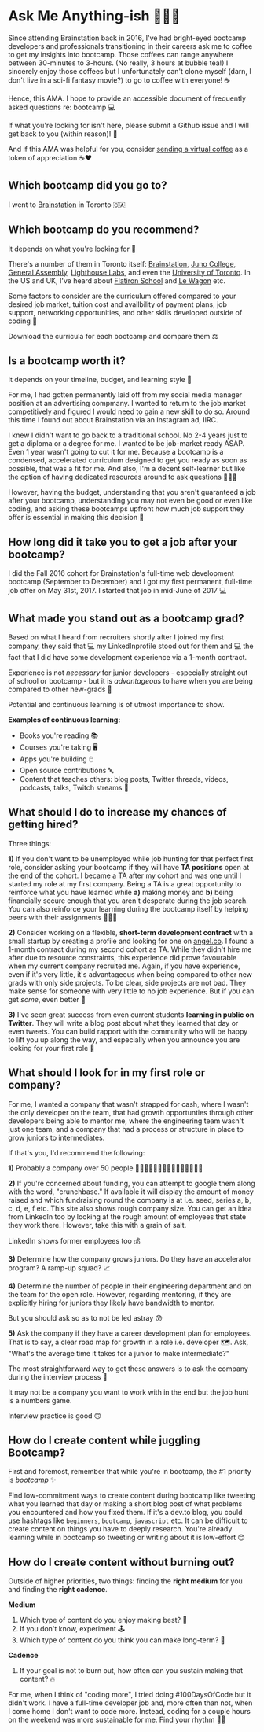 # Ask Me Anything-ish 🙋🏻‍♀️
Since attending Brainstation back in 2016, I've had bright-eyed bootcamp developers and professionals transitioning in their careers ask me to coffee to get my insights into bootcamp. Those coffees can range anywhere between 30-minutes to 3-hours. (No really, 3 hours at bubble tea!) I sincerely enjoy those coffees but I unfortunately can't clone myself (darn, I don't live in a sci-fi fantasy movie?) to go to coffee with everyone! ☕

Hence, this AMA. I hope to provide an accessible document of frequently asked questions re: bootcamp 💻

If what you're looking for isn't here, please submit a Github issue and I will get back to you (within reason)! 😬

And if this AMA was helpful for you, consider [sending a virtual coffee](https://www.buymeacoffee.com/clearlythuydoan) as a token of appreciation ☕❤️

## Which bootcamp did you go to?
I went to [Brainstation](https://brainstation.io/) in Toronto 🇨🇦

## Which bootcamp do you recommend?
It depends on what you're looking for 🧠

There's a number of them in Toronto itself: [Brainstation](https://brainstation.io/), [Juno College](https://junocollege.com/), [General Assembly](https://generalassemb.ly/education/software-engineering-immersive/toronto?&topic=&mkt_account_id=1056949875&mkt_campaign_id=2016666190&mkt_ad_group_id=70434038294&mkt_device_type=c&mkt_keyword=general%20assembly%20coding%20bootcamp&mkt_matchtype=e&mkt_placement=&mkt_ad_id=524364735019&mkt_network=g&mkt_target_id=kwd-865210816442&mkt_feed_item_id=&utm_source=google&utm_medium=paid-search-bra&utm_campaign=TS:TX:BRA:TOR:BR:GeneralAssembly&utm_content=campus-lead-lander&utm_term=general%20assembly%20coding%20bootcamp&gclid=Cj0KCQjwtMCKBhDAARIsAG-2Eu_oS040NM_ZI-lfskdkWKU0hTHKPmnacVmY0hqTFWjdL86qVM2jdG8aAveQEALw_wcB), [Lighthouse Labs](https://www.lighthouselabs.ca/en/web-development-bootcamp?gclid=Cj0KCQjwtMCKBhDAARIsAG-2Eu9CiMljl0pNBmz9S_xOkzclqxTWPlnB58sxWp62Qqe6kBf52Zh4w94aAkvzEALw_wcB), and even the [University of Toronto](https://bootcamp.learn.utoronto.ca/coding/online/landing/?s=Google-Unbranded_RFull_&msg_cv_scta=4&msg_cv_stbn=1&msg_cv_fcta=1&pkw=%2Bcoding%20%2Bacademy&pcrid=464423316879&pmt=b&utm_source=google&utm_medium=cpc&utm_campaign=GGL%7CUNIVERSITY-OF-TORONTO%7CSEM%7CCODING%7C-%7CONL%7C_RFull_%7CALL%7CNBD-G%7CBMM%7CCore%7CSkills&utm_term=%2Bcoding%20%2Bacademy&s=google&k=%2Bcoding%20%2Bacademy&utm_adgroupid=107034141817&utm_locationphysicalms=9000858&utm_matchtype=b&utm_network=g&utm_device=c&utm_content=464423316879&utm_placement=&gclid=Cj0KCQjwtMCKBhDAARIsAG-2Eu8__bP9BPUxOGRwygzA9hugmrHOJRXEfcNWHT8rUDF-TrdnbUO8MgwaAu_XEALw_wcB&gclsrc=aw.ds). In the US and UK, I've heard about [Flatiron School](https://flatironschool.com/) and [Le Wagon](https://www.lewagon.com/) etc.

Some factors to consider are the curriculum offered compared to your desired job market, tuition cost and availbility of payment plans, job support, networking opportunities, and other skills developed outside of coding 🌱

Download the curricula for each bootcamp and compare them ⚖️

## Is a bootcamp worth it?

It depends on your timeline, budget, and learning style 📖

For me, I had gotten permanently laid off from my social media manager position at an advertising compmany. I wanted to return to the job market competitively and figured I would need to gain a new skill to do so. Around this time I found out about Brainstation via an Instagram ad, IIRC. 

I knew I didn't want to go back to a traditional school. No 2-4 years just to get a diploma or a degree for me. I wanted to be job-market ready ASAP. Even 1 year wasn't going to cut it for me. Because a bootcamp is a condensed, accelerated curriculum designed to get you ready as soon as possible, that was a fit for me. And also, I'm a decent self-learner but like the option of having dedicated resources around to ask questions 👨🏽‍🏫

However, having the budget, understanding that you aren't guaranteed a job after your bootcamp, understanding you may not even be good or even like coding, and asking these bootcamps upfront how much job support they offer is essential in making this decision 💯

## How long did it take you to get a job after your bootcamp?
I did the Fall 2016 cohort for Brainstation's full-time web development bootcamp (September to December) and I got my first permanent, full-time job offer on May 31st, 2017. I started that job in mid-June of 2017 💻

## What made you stand out as a bootcamp grad?
Based on what I heard from recruiters shortly after I joined my first company, they said that 💻 my LinkedInprofile stood out for them and 💻 the fact that I did have some development experience via a 1-month contract. 

Experience is not _necessary_ for junior developers - especially straight out of school or bootcamp - but it is _advantageous_ to have when you are being compared to other new-grads 👯

Potential and continuous learning is of utmost importance to show.

**Examples of continuous learning:**
- Books you're reading 📚
- Courses you're taking 🖥️
- Apps you're building 🖱️
- Open source contributions 🔤
- Content that teaches others: blog posts, Twitter threads, videos, podcasts, talks, Twitch streams 📸

## What should I do to increase my chances of getting hired?
Three things:

**1)** If you don't want to be unemployed while job hunting for that perfect first role, consider asking your bootcamp if they will have **TA positions** open at the end of the cohort. I became a TA after my cohort and was one until I started my role at my first company. Being a TA is a great opportunity to reinforce what you have learned while **a)** making money and **b)** being financially secure enough that you aren't desperate during the job search. You can also reinforce your learning during the bootcamp itself by helping peers with their assignments 🧑‍🤝‍🧑

**2)** Consider working on a flexible, **short-term development contract** with a small startup by creating a profile and looking for one on [angel.co](https://angel.co/). I found a 1-month contract during my second cohort as TA. While they didn't hire me after due to resource constraints, this experience did prove favourable when my current company recruited me. Again, if you have experience, even if it's very little, it's advantageous when being compared to other new grads with only side projects. To be clear, side projects are not bad. They make sense for someone with very little to no job experience. But if you can get _some_, even better 🥇

**3)** I've seen great success from even current students **learning in public on Twitter**. They will write a blog post about what they learned that day or even tweets. You can build rapport with the community who will be happy to lift you up along the way, and especially when you announce you are looking for your first role 🌈

## What should I look for in my first role or company?
For me, I wanted a company that wasn't strapped for cash, where I wasn't the only developer on the team, that had growth opportunties through other developers being able to mentor me, where the engineering team wasn't just one team, and a company that had a process or structure in place to grow juniors to intermediates. 

If that's you, I'd recommend the following:

**1)** Probably a company over 50 people 🧑🏿‍🤝‍🧑🏿🧑🏻‍🤝‍🧑🏽🧑🏾‍🤝‍🧑🏾

**2)** If you're concerned about funding, you can attempt to google them along with the word, "crunchbase." If available it will display the amount of money raised and which fundraising round the company is at i.e. seed, series a, b, c, d, e, f etc. This site also shows rough company size. You can get an idea from LinkedIn too by looking at the rough amount of employees that state they work there. However, take this with a grain of salt. 

LinkedIn shows former employees too 💰

**3)** Determine how the company grows juniors. Do they have an accelerator program? A ramp-up squad? 📈

**4)** Determine the number of people in their engineering department and on the team for the open role. However, regarding mentoring, if they are explicitly hiring for juniors they likely have bandwidth to mentor. 

But you should ask so as to not be led astray 😰

**5)** Ask the company if they have a career development plan for employees. That is to say, a clear road map for growth in a role i.e. developer 🗺️. Ask, "What's the average time it takes for a junior to make intermediate?"

The most straightforward way to get these answers is to ask the company during the interview process 😬

It may not be a company you want to work with in the end but the job hunt is a numbers game.

Interview practice is good 🙃

## How do I create content while juggling Bootcamp?
First and foremost, remember that while you're in bootcamp, the #1 priority is _bootcamp_ ✨

Find low-commitment ways to create content during bootcamp like tweeting what you learned that day or making a short blog post of what problems you encountered and how you fixed them. If it's a dev.to blog, you could use hashtags like `beginners`, `bootcamp`, `javascript` etc. It can be difficult to create content on things you have to deeply research. You're already learning while in bootcamp so tweeting or writing about it is low-effort 😊

## How do I create content without burning out?

Outside of higher priorities, two things: finding the **right medium** for you and finding the **right cadence**.

**Medium**
1) Which type of content do you enjoy making best? 💭
2) If you don't know, experiment 🕹️
3) Which type of content do you think you can make long-term? 🤔

**Cadence**
1) If your goal is not to burn out, how often can you sustain making that content? 🔥

For me, when I think of "coding more", I tried doing #100DaysOfCode but it didn't work. I have a full-time developer job and, more often than not, when I come home I don't want to code more. Instead, coding for a couple hours on the weekend was more sustainable for me. Find your rhythm 💃🏻
